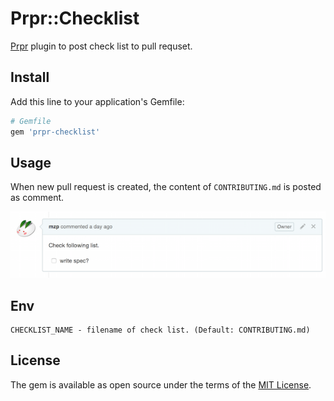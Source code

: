# Prpr::Checklist

[Prpr](https://github.com/mzp/prpr) plugin to post check list to pull requset.

## Install

Add this line to your application's Gemfile:

```ruby
# Gemfile
gem 'prpr-checklist'
```

## Usage
When new pull request is created, the content of `CONTRIBUTING.md` is posted as comment.

![checklist](https://raw.githubusercontent.com/mzp/prpr-checklist/master/checklist.png)

## Env

```
CHECKLIST_NAME - filename of check list. (Default: CONTRIBUTING.md)
```

## License

The gem is available as open source under the terms of the [MIT License](http://opensource.org/licenses/MIT).
